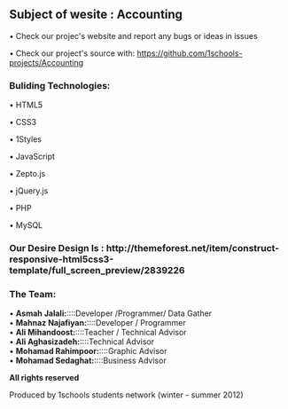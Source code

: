 <h2>Subject of wesite : Accounting</h2>
•	Check our projec's website and report any bugs or ideas in issues

•	Check our project's source with:
https://github.com/1schools-projects/Accounting

<h3>Buliding Technologies:</h3>

• 	HTML5

•	CSS3

•	1Styles

•	JavaScript

•	Zepto.js

•	jQuery.js

•	PHP

•	MySQL

<h3>Our Desire Design Is :</h3</br>
http://themeforest.net/item/construct-responsive-html5css3-template/full_screen_preview/2839226

<h3>The Team:</h3>

•	<b>Asmah Jalali:</b>::::Developer /Programmer/ Data Gather <br />
•	<b>Mahnaz Najafiyan:</b>::::Developer / Programmer<br />
•	<b>Ali Mihandoost:</b>::::Teacher / Technical Advisor<br />
•	<b>Ali Aghasizadeh:</b>::::Technical Advisor<br />
•	<b>Mohamad Rahimpoor:</b>::::Graphic Advisor<br />
•	<b>Mohamad Sedaghat:</b>::::Business Advisor<br />

<b>All rights reserved</b>

Produced by 1schools students network (winter - summer 2012)

